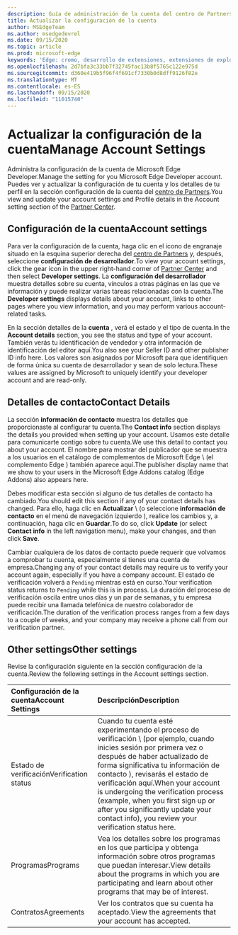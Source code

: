 ```yaml
---
description: Guía de administración de la cuenta del centro de Partners de Microsoft Edge.
title: Actualizar la configuración de la cuenta
author: MSEdgeTeam
ms.author: msedgedevrel
ms.date: 09/15/2020
ms.topic: article
ms.prod: microsoft-edge
keywords: 'Edge: cromo, desarrollo de extensiones, extensiones de explorador, complementos, centro de Partners, desarrollador'
ms.openlocfilehash: 2d7bfa3c33bb7f32745fac13b8f5765c122e975d
ms.sourcegitcommit: d360e419b5f96f4f691cf7330b0d8dff9126f82e
ms.translationtype: MT
ms.contentlocale: es-ES
ms.lasthandoff: 09/15/2020
ms.locfileid: "11015740"
---
```

# <span data-ttu-id="1f857-104">Actualizar la configuración de la cuenta</span><span class="sxs-lookup"><span data-stu-id="1f857-104">Manage Account Settings</span></span>  

<span data-ttu-id="1f857-105">Administra la configuración de la cuenta de Microsoft Edge Developer.</span><span class="sxs-lookup"><span data-stu-id="1f857-105">Manage the setting for you Microsoft Edge Developer account.</span></span>  <span data-ttu-id="1f857-106">Puedes ver y actualizar la configuración de tu cuenta y los detalles de tu perfil en la sección configuración de la cuenta del [centro de Partners][MicrosoftPartnerCenter].</span><span class="sxs-lookup"><span data-stu-id="1f857-106">You view and update your account settings and Profile details in the Account setting section of the [Partner Center][MicrosoftPartnerCenter].</span></span>  

## <span data-ttu-id="1f857-107">Configuración de la cuenta</span><span class="sxs-lookup"><span data-stu-id="1f857-107">Account settings</span></span>  

<span data-ttu-id="1f857-108">Para ver la configuración de la cuenta, haga clic en el icono de engranaje situado en la esquina superior derecha del [centro de Partners][MicrosoftPartnerCenter] y, después, seleccione **configuración de desarrollador**.</span><span class="sxs-lookup"><span data-stu-id="1f857-108">To view your account settings, click the gear icon in the upper right-hand corner of [Partner Center][MicrosoftPartnerCenter] and then select **Developer settings**.</span></span>  <span data-ttu-id="1f857-109">La **configuración del desarrollador** muestra detalles sobre su cuenta, vínculos a otras páginas en las que ve información y puede realizar varias tareas relacionadas con la cuenta.</span><span class="sxs-lookup"><span data-stu-id="1f857-109">The **Developer settings** displays details about your account, links to other pages where you view information, and you may perform various account-related tasks.</span></span>  

<span data-ttu-id="1f857-110">En la sección detalles de la **cuenta** , verá el estado y el tipo de cuenta.</span><span class="sxs-lookup"><span data-stu-id="1f857-110">In the **Account details** section, you see the status and type of your account.</span></span>  <span data-ttu-id="1f857-111">También verás tu identificación de vendedor y otra información de identificación del editor aquí.</span><span class="sxs-lookup"><span data-stu-id="1f857-111">You also see your Seller ID and other publisher ID info here.</span></span>  <span data-ttu-id="1f857-112">Los valores son asignados por Microsoft para que identifiquen de forma única su cuenta de desarrollador y sean de solo lectura.</span><span class="sxs-lookup"><span data-stu-id="1f857-112">These values are assigned by Microsoft to uniquely identify your developer account and are read-only.</span></span>  

## <span data-ttu-id="1f857-113">Detalles de contacto</span><span class="sxs-lookup"><span data-stu-id="1f857-113">Contact Details</span></span>  

<span data-ttu-id="1f857-114">La sección **información de contacto** muestra los detalles que proporcionaste al configurar tu cuenta.</span><span class="sxs-lookup"><span data-stu-id="1f857-114">The **Contact info** section displays the details you provided when setting up your account.</span></span>  <span data-ttu-id="1f857-115">Usamos este detalle para comunicarte contigo sobre tu cuenta.</span><span class="sxs-lookup"><span data-stu-id="1f857-115">We use this detail to contact you about your account.</span></span>  <span data-ttu-id="1f857-116">El nombre para mostrar del publicador que se muestra a los usuarios en el catálogo de complementos de Microsoft Edge \ (el complemento Edge \) también aparece aquí.</span><span class="sxs-lookup"><span data-stu-id="1f857-116">The publisher display name that we show to your users in the Microsoft Edge Addons catalog \(Edge Addons\) also appears here.</span></span>  
  
<span data-ttu-id="1f857-117">Debes modificar esta sección si alguno de tus detalles de contacto ha cambiado.</span><span class="sxs-lookup"><span data-stu-id="1f857-117">You should edit this section if any of your contact details has changed.</span></span> <span data-ttu-id="1f857-118">Para ello, haga clic en **Actualizar** \ (o seleccione **información de contacto** en el menú de navegación izquierdo \), realice los cambios y, a continuación, haga clic en **Guardar**.</span><span class="sxs-lookup"><span data-stu-id="1f857-118">To do so, click **Update** \(or select **Contact info** in the left navigation menu\), make your changes, and then click **Save**.</span></span>  

<span data-ttu-id="1f857-119">Cambiar cualquiera de los datos de contacto puede requerir que volvamos a comprobar tu cuenta, especialmente si tienes una cuenta de empresa.</span><span class="sxs-lookup"><span data-stu-id="1f857-119">Changing any of your contact details may require us to verify your account again, especially if you have a company account.</span></span>  <span data-ttu-id="1f857-120">El estado de verificación volverá a `Pending` mientras está en curso.</span><span class="sxs-lookup"><span data-stu-id="1f857-120">Your verification status returns to `Pending` while this is in process.</span></span>  <span data-ttu-id="1f857-121">La duración del proceso de verificación oscila entre unos días y un par de semanas, y tu empresa puede recibir una llamada telefónica de nuestro colaborador de verificación.</span><span class="sxs-lookup"><span data-stu-id="1f857-121">The duration of the verification process ranges from a few days to a couple of weeks, and your company may receive a phone call from our verification partner.</span></span>  

## <span data-ttu-id="1f857-122">Other settings</span><span class="sxs-lookup"><span data-stu-id="1f857-122">Other settings</span></span>  

<span data-ttu-id="1f857-123">Revise la configuración siguiente en la sección configuración de la cuenta.</span><span class="sxs-lookup"><span data-stu-id="1f857-123">Review the following settings in the Account settings section.</span></span>  

| <span data-ttu-id="1f857-124">Configuración de la cuenta</span><span class="sxs-lookup"><span data-stu-id="1f857-124">Account Settings</span></span> | <span data-ttu-id="1f857-125">Descripción</span><span class="sxs-lookup"><span data-stu-id="1f857-125">Description</span></span> |  
|:--- |:--- |  
| <span data-ttu-id="1f857-126">Estado de verificación</span><span class="sxs-lookup"><span data-stu-id="1f857-126">Verification status</span></span> | <span data-ttu-id="1f857-127">Cuando tu cuenta esté experimentando el proceso de verificación \ (por ejemplo, cuando inicies sesión por primera vez o después de haber actualizado de forma significativa tu información de contacto \), revisarás el estado de verificación aquí.</span><span class="sxs-lookup"><span data-stu-id="1f857-127">When your account is undergoing the verification process \(example, when you first sign up or after you significantly update your contact info\), you review your verification status here.</span></span> |  
| <span data-ttu-id="1f857-128">Programas</span><span class="sxs-lookup"><span data-stu-id="1f857-128">Programs</span></span> | <span data-ttu-id="1f857-129">Vea los detalles sobre los programas en los que participa y obtenga información sobre otros programas que puedan interesar.</span><span class="sxs-lookup"><span data-stu-id="1f857-129">View details about the programs in which you are participating and learn about other programs that may be of interest.</span></span>  
| <span data-ttu-id="1f857-130">Contratos</span><span class="sxs-lookup"><span data-stu-id="1f857-130">Agreements</span></span> | <span data-ttu-id="1f857-131">Ver los contratos que su cuenta ha aceptado.</span><span class="sxs-lookup"><span data-stu-id="1f857-131">View the agreements that your account has accepted.</span></span> |  

<!-- image links -->  

<!-- links -->  

[MicrosoftPartnerCenter]: https://partner.microsoft.com/dashboard/microsoftedge/public/login?ref=dd "Centro de socios"  
